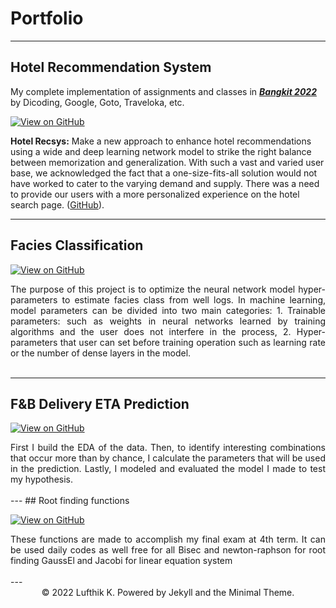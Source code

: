 # Portfolio
---

## Hotel Recommendation System

My complete implementation of assignments and classes in [***Bangkit 2022***]([http://web.stanford.edu/class/cs224n/](https://grow.google/intl/id_id/bangkit/)) by Dicoding, Google, Goto, Traveloka, etc.

[![View on GitHub](https://img.shields.io/badge/GitHub-View_on_GitHub-blue?logo=GitHub)](https://github.com/lufthik21/Hotel-Recomendation-Sys-Traveloka-Bangkit-2022)

**Hotel Recsys:** Make a new approach to enhance hotel recommendations using a wide and deep learning network model to strike the right balance between memorization and generalization. With such a vast and varied user base, we acknowledged the fact that a one-size-fits-all solution would not have worked to cater to the varying demand and supply. There was a need to provide our users with a more personalized experience on the hotel search page. ([GitHub](https://github.com/lufthik21/Hotel-Recomendation-Sys-Traveloka-Bangkit-2022)).

---
## Facies Classification

[![View on GitHub](https://img.shields.io/badge/GitHub-View_on_GitHub-blue?logo=GitHub)](https://github.com/lufthik21/Facies-Prediction-Tensorflow)

<div style="text-align: justify">The purpose of this project is to optimize the neural network model hyper-parameters to estimate facies class from well logs.
In machine learning, model parameters can be divided into two main categories:
1. Trainable parameters: such as weights in neural networks learned by training algorithms and the user does not interfere in the process,
2. Hyper-parameters that user can set before training operation such as learning rate or the number of dense layers in the model.</div>
<br>

---
## F&B Delivery ETA Prediction

[![View on GitHub](https://img.shields.io/badge/GitHub-View_on_GitHub-blue?logo=GitHub)](https://github.com/lufthik21/FnB-Delivery-ETA-Prediction)

<div style="text-align: justify">First I build the EDA of the data. Then, to identify interesting combinations that occur more than by chance, I calculate the parameters that will be used in the prediction. Lastly, I modeled and evaluated the model I made to test my hypothesis.</div>
<br>
---
## Root finding functions

[![View on GitHub](https://img.shields.io/badge/GitHub-View_on_GitHub-blue?logo=GitHub)](https://github.com/lufthik21/root-finding-and-linear-equation-system-solution-finder-py)

<div style="text-align: justify">These functions are made to accomplish my final exam at 4th term. It can be used daily codes as well free for all Bisec and newton-raphson for root finding GaussEl and Jacobi for linear equation system</div>
<br>
---
<center>© 2022 Lufthik K. Powered by Jekyll and the Minimal Theme.</center>
